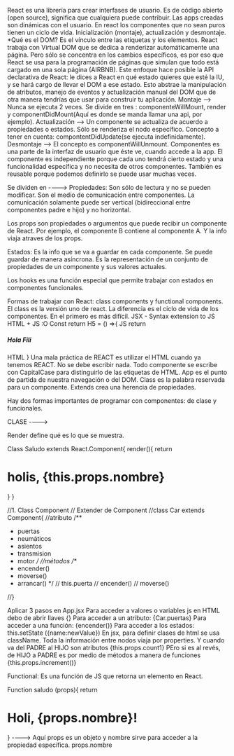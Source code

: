 React es una librería para crear interfases de usuario. Es de código abierto (open source), significa que cualquiera puede contribuir.
Las apps creadas son dinámicas con el usuario.
En react los componentes que no sean puros tienen un ciclo de vida.
Inicialización (montaje), actualización y desmontaje.
*Qué es el DOM? Es el vínculo entre las etiquetas y los elementos.
React trabaja con Virtual DOM que se dedica a renderizar automáticamente una página. Pero sólo se concentra en los cambios específicos, es por eso que React se usa para la programación de páginas que simulan que todo está cargado en una sola página (AIRBNB). 
Este enfoque hace posible la API declarativa de React: le dices a React en qué estado quieres que esté la IU, y se hará cargo de llevar el DOM a ese estado. Esto abstrae la manipulación de atributos, manejo de eventos y actualización manual del DOM que de otra manera tendrías que usar para construir tu aplicación.
Montaje --> Nunca se ejecuta 2 veces. Se divide en tres : componenteWillMount, render y componentDidMount(Aquí es donde se manda llamar una api, por ejemplo). 
Actualización --> Un componente se actualiza de acuerdo a propiedades o estados. Sólo se renderiza el nodo específico. Concepto a tener en cuenta: compontentDidUpdate(se ejecuta indefinidamente).
Desmontaje --> El concepto es componentWillUnmount.
Componentes es una parte de la interfaz de usuario que éste ve, cuando accede a la app. El componente es independiente porque cada uno tendrá cierto estado y una funcionalidad específica y no necesita de otros componentes. También es reusable porque podemos definirlo se puede usar muchas veces.

Se dividen en ---->
Propiedades: Son sólo de lectura y no se pueden modificar. Son el medio de comunicación entre componentes. La comunicación solamente puede ser vertical (bidireccional entre componentes padre e hijo) y no horizontal.

Los props son propiedades o argumentos que puede recibir un componente de React. Por ejemplo, el componente B contiene al componente A. Y la info viaja atraves de los props.

Estados: Es la info que se va a guardar en cada componente. Se puede guardar de manera asíncrona. Es la representación de un conjunto de propiedades de un componente y sus valores actuales.

Los hooks es una función especial que permite trabajar con estados en componentes funcionales.

Formas de trabajar con React: class components y functional components. El class es la versión uno de react. La diferencia es el ciclo de vida de los componentes. En el primero es más difícil.
JSX - Syntax extension to JS
HTML + JS :O
Const return H5 = () =>{    JS
    return <h5 class="elPili"> Hola Fili </h5>  HTML
}
Una mala práctica de REACT es utilizar el HTML cuando ya tenemos REACT. No se debe escribir nada.
Todo componente se escribe con CapitalCase para distinguirlo de las etiquetas de HTML. 
App es el punto de partida de nuestra navegación o del DOM.
Class es la palabra reservada para un componente. Extends crea una herencia de propiedades. 

Hay dos formas importantes de programar con componentes: de clase y funcionales.

CLASE ----> 

Render define qué es lo que se muestra. 

Class Saludo extends React.Component{
  render(){
    return <h1> holis, {this.props.nombre}</h1>
  }
}

//1. Class Component
// Extender de Component
//class Car extends Component{
  //atributo
  /**
   * puertas
   * neumáticos
   * asientos
   * transmision
   * motor
   */
  //métodos
  /**
   * encender()
   * moverse()
   * arrancar()
   */
  // this.puerta
  // encender()
  // moverse()

//}

Aplicar 3 pasos en App.jsx
Para acceder a valores o variables js en HTML debo de abrir llaves {}
Para acceder a un atributo: {Car.puertas}
Para acceder a una función: {encender()}
Para acceder a los estados: this.setState ({name:newValue})
En jsx, para definir clases de html se usa className.
Toda la información entre nodos viaja por properties. Y cuando va del PADRE al HIJO son atributos {this.props.count1} PEro si es al revés, de HIJO a PADRE es por medio de métodos a manera de funciones {this.props.increment()}


Functional:
Es una función de JS que retorna un elemento en React.

Function saludo (props){
  return <h1>Holi, {props.nombre}!</h1>
}
----> Aquí props es un objeto y nombre sirve para acceder a la propiedad específica. props.nombre
